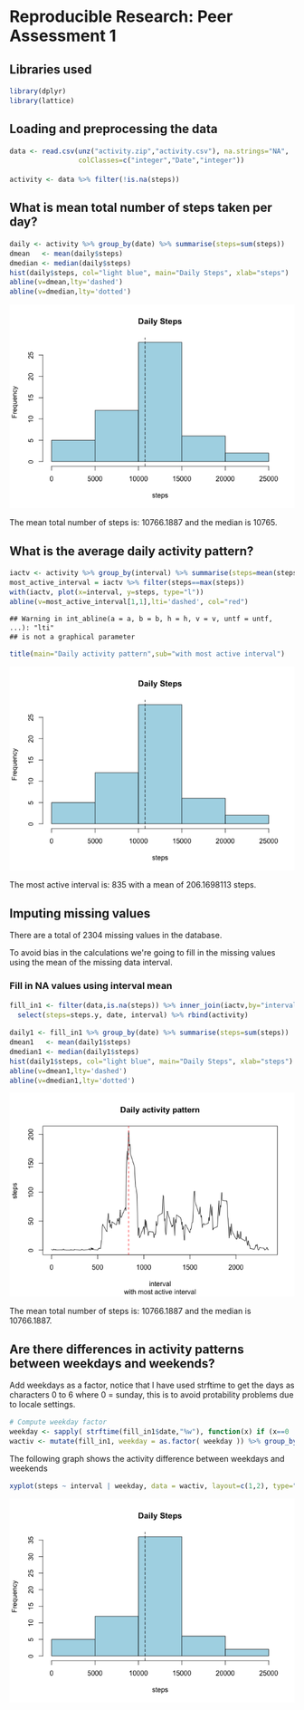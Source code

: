 # Reproducible Research: Peer Assessment 1

## Libraries used

```r
library(dplyr)
library(lattice)
```

## Loading and preprocessing the data


```r
data <- read.csv(unz("activity.zip","activity.csv"), na.strings="NA",
                 colClasses=c("integer","Date","integer"))

activity <- data %>% filter(!is.na(steps))
```

## What is mean total number of steps taken per day?


```r
daily <- activity %>% group_by(date) %>% summarise(steps=sum(steps))
dmean   <- mean(daily$steps)
dmedian <- median(daily$steps)
hist(daily$steps, col="light blue", main="Daily Steps", xlab="steps")
abline(v=dmean,lty='dashed')
abline(v=dmedian,lty='dotted')
```

![](PA1_template_files/figure-html/unnamed-chunk-3-1.png) 

The mean total number of steps is: 10766.1887 and the median is 10765.

## What is the average daily activity pattern?


```r
iactv <- activity %>% group_by(interval) %>% summarise(steps=mean(steps))
most_active_interval = iactv %>% filter(steps==max(steps))
with(iactv, plot(x=interval, y=steps, type="l"))
abline(v=most_active_interval[1,1],lti='dashed', col="red")
```

```
## Warning in int_abline(a = a, b = b, h = h, v = v, untf = untf, ...): "lti"
## is not a graphical parameter
```

```r
title(main="Daily activity pattern",sub="with most active interval")
```

![](PA1_template_files/figure-html/unnamed-chunk-4-1.png) 

The most active interval is: 835 with a mean of 206.1698113 steps.

## Imputing missing values

There are a total of 2304 missing values in the database.

To avoid bias in the calculations we're going to fill in the missing values using the mean of the missing data interval.

### Fill in NA values using interval mean


```r
fill_in1 <- filter(data,is.na(steps)) %>% inner_join(iactv,by="interval") %>%
  select(steps=steps.y, date, interval) %>% rbind(activity)
```


```r
daily1 <- fill_in1 %>% group_by(date) %>% summarise(steps=sum(steps))
dmean1   <- mean(daily1$steps)
dmedian1 <- median(daily1$steps)
hist(daily1$steps, col="light blue", main="Daily Steps", xlab="steps")
abline(v=dmean1,lty='dashed')
abline(v=dmedian1,lty='dotted')
```

![](PA1_template_files/figure-html/unnamed-chunk-6-1.png) 

The mean total number of steps is: 10766.1887 and the median is 10766.1887.

## Are there differences in activity patterns between weekdays and weekends?

Add weekdays as a factor, notice that I have used strftime to get the days as characters 0 to 6
where 0 = sunday, this is to avoid protability problems due to locale settings.


```r
# Compute weekday factor
weekday <- sapply( strftime(fill_in1$date,"%w"), function(x) if (x==0 | x == 6) {"weekend"} else {"weekday"} )
wactiv <- mutate(fill_in1, weekday = as.factor( weekday )) %>% group_by(weekday,interval) %>% summarise(steps=mean(steps))
```

The following graph shows the activity difference between weekdays and weekends


```r
xyplot(steps ~ interval | weekday, data = wactiv, layout=c(1,2), type="l")
```

![](PA1_template_files/figure-html/unnamed-chunk-8-1.png) 

